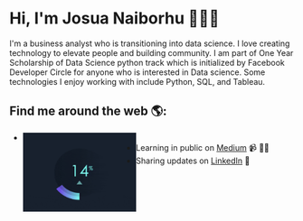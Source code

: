 # Hi, I'm Josua Naiborhu 👋🏾‍💻

I'm a business analyst who is transitioning into data science. I love creating technology to elevate people and building community. I am part of One Year Scholarship of Data Science python track which is initialized by Facebook Developer Circle for anyone who is interested in Data science. Some technologies I enjoy working with include Python, SQL, and Tableau.


## Find me around the web 🌎: 
- <img align="left" width="200" height="140" src="https://github.com/naiborhujosua/naiborhujosua/blob/master/giphy.gif?raw=true"></a>
- Learning in public on <a href="https://medium.com/@naiborhujosua">Medium</a> 📹 ✍🏾
- Sharing updates on <a href="https://www.linkedin.com/in/josuanaiborhu/">LinkedIn</a> 💼
